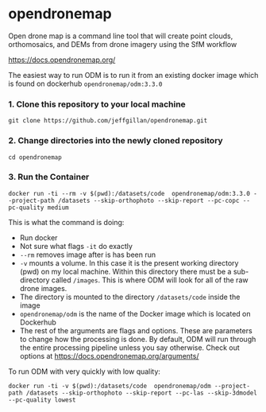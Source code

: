 # opendronemap

Open drone map is a command line tool that will create point clouds, orthomosaics, and DEMs from drone imagery using the SfM workflow

https://docs.opendronemap.org/

The easiest way to run ODM is to run it from an existing docker image which is found on dockerhub
`opendronemap/odm:3.3.0`

### 1. Clone this repository to your local machine

`git clone https://github.com/jeffgillan/opendronemap.git`

### 2. Change directories into the newly cloned repository

`cd opendronemap`

### 3. Run the Container

```
docker run -ti --rm -v $(pwd):/datasets/code  opendronemap/odm:3.3.0 --project-path /datasets --skip-orthophoto --skip-report --pc-copc --pc-quality medium
```

This is what the command is doing:

* Run docker
* Not sure what flags `-it` do exactly
* `--rm` removes image after is has been run
* `-v` mounts a volume. In this case it is the present working directory (pwd) on my local machine. Within this directory there must be a sub-directory called `/images`. This is where ODM will look for all of the raw drone images. 
* The directory is mounted to the directory `/datasets/code` inside the image
* `opendronemap/odm` is the name of the Docker image which is located on Dockerhub
* The rest of the arguments are flags and options. These are parameters to change how the processing is done. By default, ODM will run through the entire processing pipeline unless you say otherwise. Check out options at https://docs.opendronemap.org/arguments/

To run ODM with very quickly with low quality:
```
docker run -ti -v $(pwd):/datasets/code  opendronemap/odm --project-path /datasets --skip-orthophoto --skip-report --pc-las --skip-3dmodel --pc-quality lowest
```
